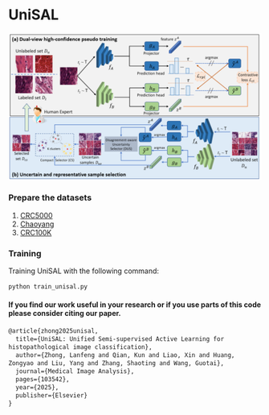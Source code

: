 # UniSAL

![Oerall framework](https://github.com/HiLab-git/UniSAL/blob/main/image.png)

### Prepare the datasets

1. [CRC5000](https://zenodo.org/record/53169$\#$.W6HwwP4zbOQ)
2. [Chaoyang](https://github.com/bupt-ai-cz/HSA-NRL)
3. [CRC100K](https://zenodo.org/records/1214456)

### Training

Training UniSAL with the following command:

```
python train_unisal.py
```

#### If you find our work useful in your research or if you use parts of this code please consider citing our paper.
```
@article{zhong2025unisal,
  title={UniSAL: Unified Semi-supervised Active Learning for histopathological image classification},
  author={Zhong, Lanfeng and Qian, Kun and Liao, Xin and Huang, Zongyao and Liu, Yang and Zhang, Shaoting and Wang, Guotai},
  journal={Medical Image Analysis},
  pages={103542},
  year={2025},
  publisher={Elsevier}
}
```
